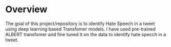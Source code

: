 # Overview

The goal of this project/repository is to identify Hate Speech in a tweet using deep learning based Transfomer models. I have used pre-trained ALBERT transfomer and fine tuned it on the data to identify hate specch in a tweet.
